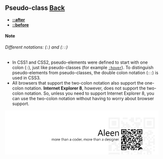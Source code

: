 ## Pseudo-class [**Back**](./../codrops.md)

- [**::after**](./after/after.md)
- [**::before**](./before/before.md)

#### Note

###### Different notations: (`:`) and (`::`)

- In CSS1 and CSS2, pseudo-elements were defined to start with one colon (`:`), just like pseudo-classes (for example [`:hover`]()). To distinguish pseudo-elements from pseudo-classes, the double colon notation (`::`) is used in CSS3.
- All browsers that support the two-colon notation also support the one-colon notation. **Internet Explorer 8**, however, does not support the two-colon notation. So, unless you need to support Internet Explorer 8, you can use the two-colon notation without having to worry about browser support.

<a href="http://aleen42.github.io/" target="_blank" ><img src="./../../pic/tail.gif"></a>
